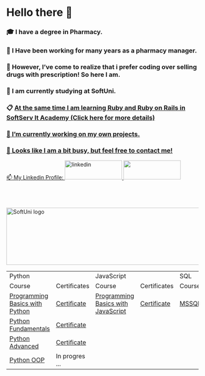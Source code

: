 # Hello there 👋 
### :mortar_board: I have а degree in Pharmacy. 
### :calendar: I Have been working for many years as а pharmacy manager.
### :pill: However, I’ve come to realize that i prefer coding over selling drugs with prescription! So here I am.
### 🌱 I am currently studying at SoftUni.
### :clipboard: <a  href = 'https://career.softserveinc.com/en-us/it-academy'> At the same time I am learning Ruby and Ruby on Rails in SoftServ It Academy (Click here for more details)
### 🔭 I’m currently working on my own projects.
### :eyes: Looks like I am a bit busy, but feel free to contact me! <p><a href="MAILTO:stoyan_stoyanov@rocketmail.com"></a></p>
<a  href = 'https://www.linkedin.com/public-profile/settings?trk=d_flagship3_profile_self_view_public_profile'> 📫 My Linkedin Profile:
  <img  src="https://career.gatech.edu/sites/default/files/images/linkedin-banner_0.png" alt="linkedin" width="150" height="50"> <img width = "150" height="50" src="https://komarev.com/ghpvc/?username=Stoyan83">

  

  </a>
<br><br><br>
<a href="https://softuni.bg/trainings/courses/">
<img src="https://nakov.com/wp-content/uploads/2012/03/Software-University-logo-horizontal.png" alt="SoftUni logo" width="630" height="150" align="center">
</a>
 

 <table>
  <tr>
    <td colspan="2">Python</td>
    <td colspan="2">JavaScript</td>
    <td colspan="2">SQL</td>
  </tr>
  <tr>
    <td>Course</td>
    <td>Certificates</td>
    <td>Course</td>
    <td>Certificates</td>
    <td>Course</td>
    <td>Certificates</td>
  </tr>
  <tr>
    <td><a href ='https://softuni.bg/trainings/3516/programming-basics-with-python-november-2021'>Programming Basics with Python</a> </td>
    <td><a href ='https://softuni.bg/certificates/details/121421/0b9b06b1'>Certificate</a>  </td>
    <td><a href ='https://softuni.bg/trainings/3742/programming-basics-with-javascript-april-2022'>Programming Basics with JavaScript</a></td>
    <td><a href ='https://softuni.bg/certificates/details/134073/74b0ddcf'>Certificate</a>  </td>
    <td><a href ='https://softuni.bg/trainings/3714/ms-sql-may-2022'>MSSQL</td>
    <td><a href ='https://softuni.bg/certificates/details/134802/61a9035e'>Certificate</td>
      
    
  </tr>
  <tr>
    <td><a href ='https://softuni.bg/modules/106/fundamentals-module/1316'>Python Fundamentals</a></td>
    <td><a href ='https://softuni.bg/certificates/details/129140/8f7380c2'>Certificate</td>
    <td>&nbsp</td>
    <td>&nbsp</td>
    <td>&nbsp</td>
    <td>&nbsp</td>
  </tr>
   <tr>
    <td><a href ='https://softuni.bg/modules/74/python-advanced/1345'>Python Advanced</a> </td>
    <td><a href ='https://softuni.bg/certificates/details/135948/b644f779'>Certificate</td>
    <td>&nbsp</td>
    <td>&nbsp</td>
    <td>&nbsp</td>
    <td>&nbsp</td>
    
  </tr>
   <tr>
    <td><a href ='https://softuni.bg/trainings/3705/python-oop-june-2022'>Python OOP</a> </td>
    <td>In progres ... </td>
    <td>&nbsp</td>
    <td>&nbsp</td>
    <td>&nbsp</td>
    <td>&nbsp</td>
    
  </tr>
  
</table>


<!--
**Stoyan83/Stoyan83** is a ✨ _special_ ✨ repository because its `README.md` (this file) appears on your GitHub profile.

Here are some ideas to get you started:

- 🔭 I’m currently working on ...
- 🌱 I’m currently learning ...
- 👯 I’m looking to collaborate on ...
- 🤔 I’m looking for help with ...
- 💬 Ask me about ...
- 📫 How to reach me: ...
- 😄 Pronouns: ...
- ⚡ Fun fact: ...
-->

